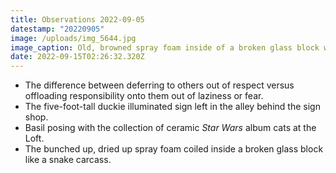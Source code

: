 ```yaml
---
title: Observations 2022-09-05
datestamp: "20220905"
image: /uploads/img_5644.jpg
image_caption: Old, browned spray foam inside of a broken glass block window.
date: 2022-09-15T02:26:32.320Z
---
```

- The difference between deferring to others out of respect versus offloading responsibility onto them out of laziness or fear.
- The five-foot-tall duckie illuminated sign left in the alley behind the sign shop.
- Basil posing with the collection of ceramic *Star Wars* album cats at the Loft.
- The bunched up, dried up spray foam coiled inside a broken glass block like a snake carcass.